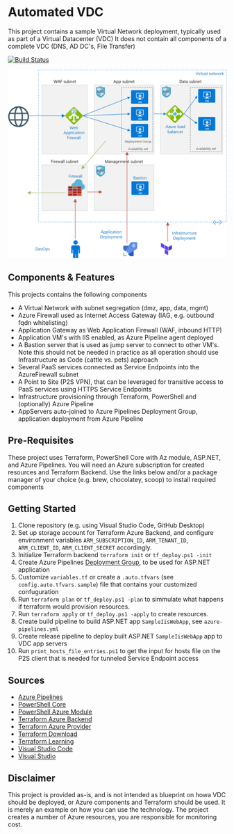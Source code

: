 # Automated VDC
This project contains a sample Virtual Network deployment, typically used as part of a Virtual Datacenter (VDC)
It does not contain all components of a complete VDC (DNS, AD DC's, File Transfer)

[![Build Status](https://dev.azure.com/ericvan/VDC/_apis/build/status/vdc-terraform-validate-ci?branchName=master)](https://dev.azure.com/ericvan/VDC/_build/latest?definitionId=43&branchName=master)

![alt text](diagram.png "Architecture")

## Components & Features
This projects contains the following components
- A Virtual Network with subnet segregation (dmz, app, data, mgmt)
- Azure Firewall used as Internet Access Gateway (IAG, e.g. outbound fqdn whitelisting)
- Application Gateway as Web Application Firewall (WAF, inbound HTTP)
- Application VM's with IIS enabled, as Azure Pipeline agent deployed
- A Bastion server that is used as jump server to connect to other VM's. Note this should not be needed in practice as all operation should use Infrastructure as Code (cattle vs. pets) approach
- Several PaaS services connected as Service Endpoints into the AzureFirewall subnet
- A Point to Site (P2S VPN), that can be leveraged for transitive access to PaaS services using HTTPS Service Endpoints
- Infrastructure provisioning through Terraform, PowerShell and (optionally) Azure Pipeline
- AppServers auto-joined to Azure Pipelines Deployment Group, application deployment from Azure Pipeline

## Pre-Requisites
These project uses Terraform, PowerShell Core with Az module, ASP.NET, and Azure Pipelines. You will need an Azure subscription for created resources and Terraform Backend. Use the links below and/or a package manager of your choice (e.g. brew, chocolatey, scoop) to install required components

## Getting Started
1.	Clone repository (e.g. using Visual Studio Code, GitHub Desktop)
2.  Set up storage account for Terraform Azure Backend, and configure environment variables `ARM_SUBSCRIPTION_ID`, `ARM_TENANT_ID`, `ARM_CLIENT_ID`, `ARM_CLIENT_SECRET` accordingly. 
3.	Initialize Terraform backend `terraform init` or `tf_deploy.ps1 -init`
4.  Create Azure Pipelines [Deployment Group](https://docs.microsoft.com/en-us/azure/devops/pipelines/release/deployment-groups/?view=azure-devops), to be used for ASP.NET application
5.  Customize `variables.tf` or create a `.auto.tfvars` (see `config.auto.tfvars.sample`) file that contains your customized confuguration
6.  Run `terraform plan` or `tf_deploy.ps1 -plan` to simmulate what happens if terraform would provision resources. 
7.  Run `terraform apply` or `tf_deploy.ps1 -apply` to create resources. 
8.  Create build pipeline to build ASP.NET app `SampleIisWebApp`, see `azure-pipelines.yml`
9.  Create release pipeline to deploy built ASP.NET `SampleIisWebApp` app to VDC app servers
10.	Run `print_hosts_file_entries.ps1` to get the input for hosts file on the P2S client that is needed for tunneled Service Endpoint access

## Sources
- [Azure Pipelines](https://azure.microsoft.com/en-us/services/devops/pipelines/)
- [PowerShell Core](https://github.com/PowerShell/PowerShell)
- [PowerShell Azure Module](https://github.com/Azure/azure-powershell)
- [Terraform Azure Backend](https://www.terraform.io/docs/providers/azurerm/index.html)
- [Terraform Azure Provider](https://www.terraform.io/docs/backends/types/azurerm.html)
- [Terraform Download](https://www.terraform.io/downloads.html)
- [Terraform Learning](https://learn.hashicorp.com/terraform/)
- [Visual Studio Code](https://github.com/Microsoft/vscode)
- [Visual Studio](https://visualstudio.microsoft.com/free-developer-offers/)

## Disclaimer
This project is provided as-is, and is not intended as blueprint on howa VDC should be deployed, or Azure components and Terraform should be used. It is merely an example on how you can use the technology. The project creates a number of Azure resources, you are responsible for monitoring cost.